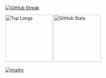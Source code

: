 [![GitHub Streak](https://streak-stats.demolab.com?user=itaruby-on-rails&theme=dark)](https://git.io/streak-stats)

<p align="left"> 
  <img alt="Top Langs" height="150px" src="https://github-readme-stats.vercel.app/api/top-langs/?username=itaruby-on-rails&layout=compact&show_icons=true&theme=onedark" />
  <img alt="GitHub Stats" height="150px" src="https://github-readme-stats.vercel.app/api?username=itaruby-on-rails&theme=onedark&show_icons=true" />
</p>

[![trophy](https://github-profile-trophy.vercel.app/?username=itaruby-on-rails&theme=onedark&column=9)](https://github.com/ryo-ma/github-profile-trophy)
